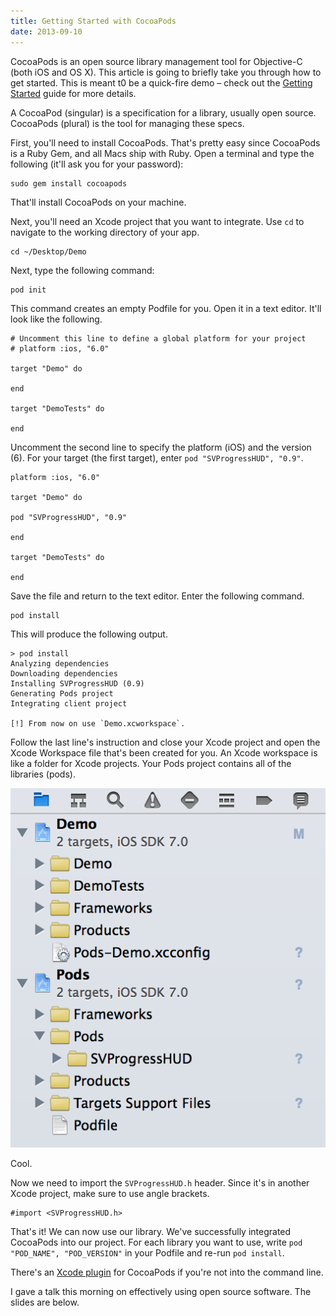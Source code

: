 ```yaml
---
title: Getting Started with CocoaPods
date: 2013-09-10
---
```


CocoaPods is an open source library management tool for Objective-C (both iOS and OS X). This article is going to briefly take you through how to get started. This is meant t0 be a quick-fire demo – check out the [Getting Started](http://docs.cocoapods.org/guides/getting_started.html) guide for more details.

A CocoaPod (singular) is a specification for a library, usually open source. CocoaPods (plural) is the tool for managing these specs.

First, you'll need to install CocoaPods. That's pretty easy since CocoaPods is a Ruby Gem, and all Macs ship with Ruby. Open a terminal and type the following (it'll ask you for your password):

```
sudo gem install cocoapods
```

That'll install CocoaPods on your machine.

Next, you'll need an Xcode project that you want to integrate. Use `cd` to navigate to the working directory of your app.

```
cd ~/Desktop/Demo
```

Next, type the following command:

```
pod init
```

This command creates an empty Podfile for you. Open it in a text editor. It'll look like the following.

```
# Uncomment this line to define a global platform for your project
# platform :ios, "6.0"

target "Demo" do

end

target "DemoTests" do

end
```

Uncomment the second line to specify the platform (iOS) and the version (6). For your target (the first target), enter `pod "SVProgressHUD", "0.9"`.

```
platform :ios, "6.0"

target "Demo" do

pod "SVProgressHUD", "0.9"

end

target "DemoTests" do

end
```

Save the file and return to the text editor. Enter the following command.

```
pod install
```

This will produce the following output.

```
> pod install
Analyzing dependencies
Downloading dependencies
Installing SVProgressHUD (0.9)
Generating Pods project
Integrating client project

[!] From now on use `Demo.xcworkspace`.
```

Follow the last line's instruction and close your Xcode project and open the Xcode Workspace file that's been created for you. An Xcode workspace is like a folder for Xcode projects. Your Pods project contains all of the libraries (pods).

![](C8A836A432F647E4BB3410FF4C499EA1.png)

Cool.

Now we need to import the `SVProgressHUD.h` header. Since it's in another Xcode project, make sure to use angle brackets.

```
#import <SVProgressHUD.h>
```

That's it! We can now use our library. We've successfully integrated CocoaPods into our project. For each library you want to use, write `pod "POD_NAME", "POD_VERSION"` in your Podfile and re-run `pod install`.

There's an [Xcode plugin](https://github.com/kattrali/cocoapods-xcode-plugin) for CocoaPods if you're not into the command line.

I gave a talk this morning on effectively using open source software. The slides are below.

<SpeakerDeck deckID="bb7fb4c0fc510130bc6b32c793acd495" />
